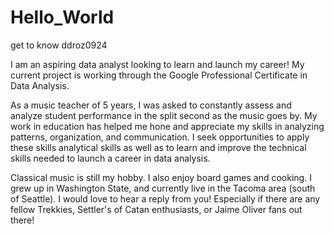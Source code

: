 # Hello_World
get to know ddroz0924

I am an aspiring data analyst looking to learn and launch my career! My current project is working through the Google Professional Certificate in Data Analysis.

As a music teacher of 5 years, I was asked to constantly assess and analyze student performance in the split second as the music goes by. My work in education has helped me hone and appreciate my skills in analyzing patterns, organization, and communication. I seek opportunities to apply these skills analytical skills as well as to learn and improve the technical skills needed to launch a career in data analysis.

Classical music is still my hobby. I also enjoy board games and cooking. I grew up in Washington State, and currently live in the Tacoma area (south of Seattle). I would love to hear a reply from you! Especially if there are any fellow Trekkies, Settler's of Catan enthusiasts, or Jaime Oliver fans out there!
